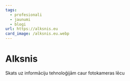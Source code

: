 ```yaml
---
tags:
  - profesionali
  - jaunumi
  - blogi
url: https://alksnis.eu
card_image: /alksnis.eu.webp
---
```


# Alksnis

Skats uz informāciju tehnoloģijām caur fotokameras lēcu

